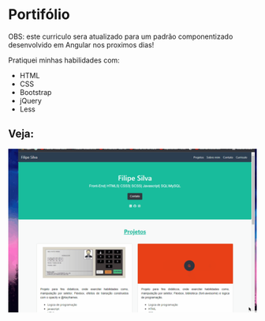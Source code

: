 # Portifólio

 OBS: este curriculo sera atualizado para um padrão componentizado desenvolvido em Angular nos proximos dias!

 Pratiquei minhas habilidades com:
* HTML
* CSS
* Bootstrap
* jQuery
* Less
## Veja:
<img src ="image\animacao_port.gif">
